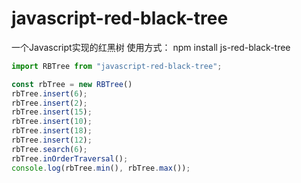 # javascript-red-black-tree
一个Javascript实现的红黑树
使用方式：
npm install js-red-black-tree

```javascript
import RBTree from "javascript-red-black-tree";

const rbTree = new RBTree()
rbTree.insert(6);
rbTree.insert(2);
rbTree.insert(15);
rbTree.insert(10);
rbTree.insert(18);
rbTree.insert(12);
rbTree.search(6);
rbTree.inOrderTraversal();
console.log(rbTree.min(), rbTree.max());
```
